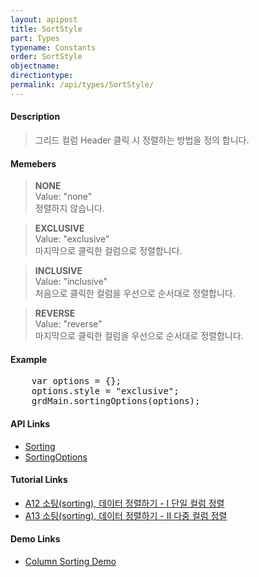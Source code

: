 ```yaml
---
layout: apipost
title: SortStyle
part: Types
typename: Constants
order: SortStyle
objectname: 
directiontype: 
permalink: /api/types/SortStyle/
---
```



#### Description

> 그리드 컬럼 Header 클릭 시 정렬하는 방법을 정의 합니다.

#### Memebers

> **NONE**      
> Value: "none"        
> 정렬하지 않습니다.                                       

> **EXCLUSIVE**   
> Value: "exclusive"   
> 마지막으로 클릭한 컬럼으로 정렬합니다.                   

> **INCLUSIVE**   
> Value: "inclusive"   
> 처음으로 클릭한 컬럼을 우선으로 순서대로 정렬합니다.     

> **REVERSE**  
> Value: "reverse"  
> 마지막으로 클릭한 컬럼을 우선으로 순서대로 정렬합니다. 

#### Example

<pre class="prettyprint">
    var options = {};
    options.style = "exclusive";
    grdMain.sortingOptions(options);
</pre>

#### API Links

* [Sorting](/api/features/Sorting/)
* [SortingOptions](/api/types/SortingOptions/)

#### Tutorial Links

* [A12 소팅(sorting), 데이터 정렬하기 - I 단일 컬럼 정렬](http://help.realgrid.com/tutorial/a12/)
* [A13 소팅(sorting), 데이터 정렬하기 - II 다중 컬럼 정렬](http://help.realgrid.com/tutorial/a13/)

#### Demo Links

* [Column Sorting Demo](http://demo.realgrid.net/Demo/ColumnSorting)

